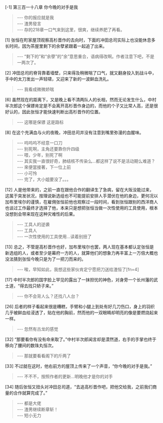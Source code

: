 
[-1] 第三百一十八章 你今晚的对手是我
>--- 你的报应就是我<br>
>--- 渣男發言<br>
>--- 存的218章一口气来到这里，很爽，继续养肥了再看。<br>

[1] 张恒在町家屋顶观察高杉晋作的去向时，下面的冲田总司实际上也没能休息多长时间，因为茶屋里剩下的余孽紧跟着一起追了出来。
>--- “剩下的”和“余孽”的“余”意思重合，语病得改啊。作者注意下吧，不是一两次了。<br>

[2] 冲田总司的脊背靠着墙壁，只来得及稍微喘了口气，就又翻身投入到战斗中，手中的太刀发出一声轻啸，又迎来了新的一波鲜血洗礼。
>--- 我看成微微娇喘<br>

[6] 虽然现在的距离下，又是晚上看不清两队人的长相，然而无论发生什么，中村半次郎这个保镖肯定是不会离开高杉晋作身边的，而他的个子又比常人高，还是很好认的，因此张恒才能快速判断出高杉晋作的位置。
>--- 这哪是保镖 这是路标<br>

[8] 在这个充满血与火的夜晚，冲田总司并没有注意到嘴里弥漫的血腥味。
>--- 呜呜呜不经意一口刀<br>
>--- 别死啊，主角还要靠你升四级<br>
>--- 喂，少年，别死了啊<br>
>--- 其实我一直很好奇，肺结核不传染么…都这样了说不是活动期么难道？<br>
>--- 來便當接著，下一位上前<br>
>--- 小可怜<br>
>--- 完了，大小姐要没了。。。<br>

[12] 人是他带来的，之前一直在跟他合作的翻译生了急病，留在大阪没能过来，这属于突发状况，按理说新选组也不可能提前安排人手潜伏在他的身边，更何况以加布里埃尔的谨慎，在雇佣张恒前他也观察过一段时间，看到张恒跟别的西洋商人也谈过工作最终才选择了他，本来只是想把张恒当做一次性使用的工具使用，根本没想到会带来现在这种灾难性的后果。
>--- 工具人的逆袭<br>
>--- 工具人<br>
>--- 一次性使用的工具使用...读着别扭了<br>

[13] 总之，不管是高杉晋作也好，加布里埃尔也罢，两人现在基本都认定张恒是新选组的人，或者至少是幕府一方的人，就算他们的想象力再丰富上一万倍大概也没法猜到张恒今晚只是为了一把刀而来的。
>--- 唉，早知如此，我想这些家伙肯定宁愿把刀送给渣恒了[fn=4]<br>

[17] 中村半次郎的国字脸上罕见的露出了一抹担忧的神色，对身旁一个长州藩的武士道，“得去找只轿子来。”
>--- 你不会背人么？还找八人台？<br>

[26] 后者的样子看起来很是糟糕，手臂和小腿上到处有好几刀伤口，身上的羽织几乎被鲜血给浸透了，贴在他的胸前，然而他的一双眼睛却明亮的像是要燃烧起来一样。
>--- 忽然有古龙的感觉<br>

[32] “那要看你有没有命来取了。”中村半次郎闻言却是漠然道，右手的手掌也终于移向了腰间的数珠丸恒次。
>--- 那就要看看阁下的斤两了<br>

[33] 不过就在这时，他右前方的屋顶上传来了一个声音，“你今晚的对手是我。”
>--- 不不不，按照作者的更新…明晚他才是你的对手<br>

[34] 随后张恒又扭头对冲田总司道，“去追高杉晋作吧，把他交给我，之前我们商量的合作就算完成了。”
>--- 都是大佬<br>
>--- 渣男继续断章斩！<br>
>--- 短小无力<br>
